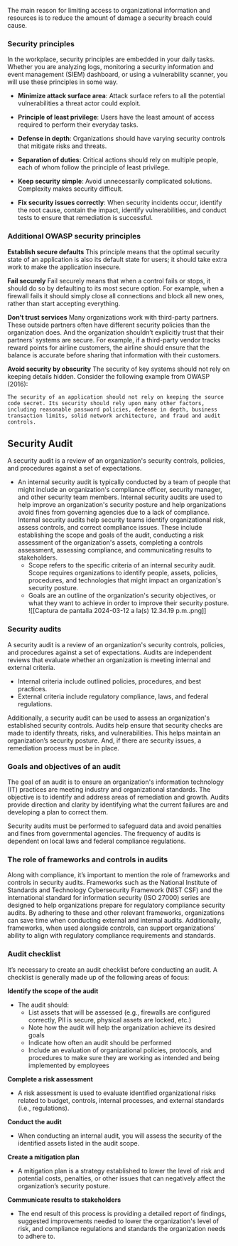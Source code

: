 The main reason for limiting access to organizational information and resources is to reduce the amount of damage a security breach could cause.

### Security principles
In the workplace, security principles are embedded in your daily tasks. Whether you are analyzing logs, monitoring a security information and event management (SIEM) dashboard, or using a vulnerability scanner, you will use these principles in some way. 

- **Minimize attack surface area**: Attack surface refers to all the potential vulnerabilities a threat actor could exploit.

- **Principle of least privilege**: Users have the least amount of access required to perform their everyday tasks.

- **Defense in depth**: Organizations should have varying security controls that mitigate risks and threats.

- **Separation of duties**: Critical actions should rely on multiple people, each of whom follow the principle of least privilege. 

- **Keep security simple**: Avoid unnecessarily complicated solutions. Complexity makes security difficult. 

- **Fix security issues correctly**: When security incidents occur, identify the root cause, contain the impact, identify vulnerabilities, and conduct tests to ensure that remediation is successful.

### Additional OWASP security principles
**Establish secure defaults**
This principle means that the optimal security state of an application is also its default state for users; it should take extra work to make the application insecure. 

 **Fail securely**
Fail securely means that when a control fails or stops, it should do so by defaulting to its most secure option. For example, when a firewall fails it should simply close all connections and block all new ones, rather than start accepting everything.

**Don’t trust services**
Many organizations work with third-party partners. These outside partners often have different security policies than the organization does. And the organization shouldn’t explicitly trust that their partners’ systems are secure. For example, if a third-party vendor tracks reward points for airline customers, the airline should ensure that the balance is accurate before sharing that information with their customers.

**Avoid security by obscurity**
The security of key systems should not rely on keeping details hidden. Consider the following example from OWASP (2016):

	The security of an application should not rely on keeping the source code secret. Its security should rely upon many other factors, including reasonable password policies, defense in depth, business transaction limits, solid network architecture, and fraud and audit controls.

## Security Audit
A security audit is a review of an organization's security controls, policies, and procedures against a set of expectations.

- An internal security audit is typically conducted by a team of people that might include an organization's compliance officer, security manager, and other security team members. Internal security audits are used to help improve an organization's security posture and help organizations avoid fines from governing agencies due to a lack of compliance. Internal security audits help security teams identify organizational risk, assess controls, and correct compliance issues. These include establishing the scope and goals of the audit, conducting a risk assessment of the organization's assets, completing a controls assessment, assessing compliance, and communicating results to stakeholders.
	- Scope refers to the specific criteria of an internal security audit. Scope requires organizations to identify people, assets, policies, procedures, and technologies that might impact an organization's security posture.
	- Goals are an outline of the organization's security objectives, or what they want to achieve in order to improve their security posture.
![[Captura de pantalla 2024-03-12 a la(s) 12.34.19 p.m..png]]

### Security audits
A security audit is a review of an organization's security controls, policies, and procedures against a set of expectations. Audits are independent reviews that evaluate whether an organization is meeting internal and external criteria. 
- Internal criteria include outlined policies, procedures, and best practices. 
- External criteria include regulatory compliance, laws, and federal regulations. 

Additionally, a security audit can be used to assess an organization's established security controls. Audits help ensure that security checks are made to identify threats, risks, and vulnerabilities. This helps maintain an organization’s security posture. And, if there are security issues, a remediation process must be in place.

### Goals and objectives of an audit
The goal of an audit is to ensure an organization's information technology (IT) practices are meeting industry and organizational standards. The objective is to identify and address areas of remediation and growth. Audits provide direction and clarity by identifying what the current failures are and developing a plan to correct them. 

Security audits must be performed to safeguard data and avoid penalties and fines from governmental agencies. The frequency of audits is dependent on local laws and federal compliance regulations.

### The role of frameworks and controls in audits
Along with compliance, it’s important to mention the role of frameworks and controls in security audits. Frameworks such as the National Institute of Standards and Technology Cybersecurity Framework (NIST CSF) and the international standard for information security (ISO 27000) series are designed to help organizations prepare for regulatory compliance security audits. By adhering to these and other relevant frameworks, organizations can save time when conducting external and internal audits. Additionally, frameworks, when used alongside controls, can support organizations’ ability to align with regulatory compliance requirements and standards.  

### Audit checklist
It’s necessary to create an audit checklist before conducting an audit. A checklist is generally made up of the following areas of focus:

**Identify the scope of the audit**

- The audit should:
	- List assets that will be assessed (e.g., firewalls are configured correctly, PII is secure, physical assets are locked, etc.) 
	- Note how the audit will help the organization achieve its desired goals
	- Indicate how often an audit should be performed
	- Include an evaluation of organizational policies, protocols, and procedures to make sure they are working as intended and being implemented by employees

**Complete a risk assessment**

- A risk assessment is used to evaluate identified organizational risks related to budget, controls, internal processes, and external standards (i.e., regulations).

**Conduct the audit**

- When conducting an internal audit, you will assess the security of the identified assets listed in the audit scope.

**Create a mitigation plan**

- A mitigation plan is a strategy established to lower the level of risk and potential costs, penalties, or other issues that can negatively affect the organization’s security posture. 

**Communicate results to stakeholders**

- The end result of this process is providing a detailed report of findings, suggested improvements needed to lower the organization's level of risk, and compliance regulations and standards the organization needs to adhere to. 
